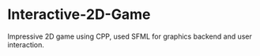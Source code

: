 # Interactive-2D-Game
 Impressive 2D game using CPP, used SFML for graphics backend and user interaction.
